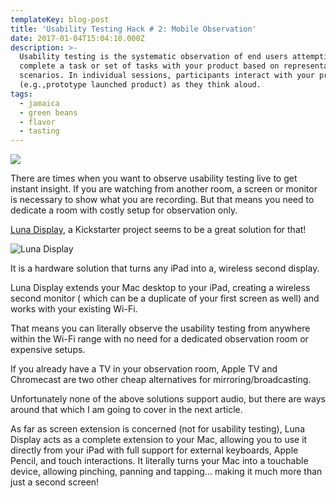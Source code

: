 ```yaml
---
templateKey: blog-post
title: 'Usability Testing Hack # 2: Mobile Observation'
date: 2017-01-04T15:04:10.000Z
description: >-
  Usability testing is the systematic observation of end users attempting to
  complete a task or set of tasks with your product based on representative
  scenarios. In individual sessions, participants interact with your product
  (e.g.,prototype launched product) as they think aloud.
tags:
  - jamaica
  - green beans
  - flavor
  - tasting
---
```

![](/img/1_zo-c4lyumqnncjpd8j1ahg.jpeg)

There are times when you want to observe usability testing live to get instant insight. If you are watching from another room, a screen or monitor is necessary to show what you are recording. But that means you need to dedicate a room with costly setup for observation only.



[Luna Display](https://www.kickstarter.com/projects/767721702/luna-display), a Kickstarter project seems to be a great solution for that!

![Luna Display](/img/1_0bmthbbea8krlzcaz4lobq.jpeg)

It is a hardware solution that turns any iPad into a, wireless second display.



Luna Display extends your Mac desktop to your iPad, creating a wireless second monitor ( which can be a duplicate of your first screen as well) and works with your existing Wi-Fi.



That means you can literally observe the usability testing from anywhere within the Wi-Fi range with no need for a dedicated observation room or expensive setups.



If you already have a TV in your observation room, Apple TV and Chromecast are two other cheap alternatives for mirroring/broadcasting.



Unfortunately none of the above solutions support audio, but there are ways around that which I am going to cover in the next article.



As far as screen extension is concerned (not for usability testing), Luna Display acts as a complete extension to your Mac, allowing you to use it directly from your iPad with full support for external keyboards, Apple Pencil, and touch interactions. It literally turns your Mac into a touchable device, allowing pinching, panning and tapping… making it much more than just a second screen!
